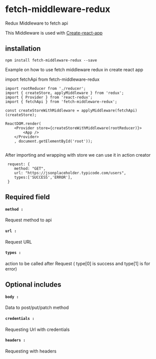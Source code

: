 # fetch-middleware-redux
Redux Middleware to fetch api

This Middleware is used with [Create-react-app](https://github.com/facebookincubator/create-react-app)

## installation
   ```
   npm install fetch-middleware-redux --save
   ```
   
   Example on how to use fetch middleware redux in create react app
   
   import fetchApi from fetch-middleware-redux
   
```
import rootReducer from './reducer';
import { createStore, applyMiddleware } from 'redux';
import { Provider } from 'react-redux';
import { fetchApi } from 'fetch-middleware-redux';

const createStoreWithMiddleware = applyMiddleware(fetchApi)(createStore);

ReactDOM.render(
    <Provider store={createStoreWithMiddleware(rootReducer)}>
        <App />
    </Provider>
    , document.getElementById('root'));
    
```

After importing and wrapping with store we can use it in action creator

```
 request: {
    method: "GET",
    url: "https://jsonplaceholder.typicode.com/users",
    types:['SUCCESS','ERROR'],
 }
```
## Required field
  #### `method :`
  Request method to api
  #### `url :`
  Request URL
  #### `types :`
  action to be called after Request ( type[0] is success and type[1] is for error)
  
## Optional includes
  #### `body :`
  Data to post/put/patch method
  #### `credentials :`
  Requesting Url with credentials
  #### `headers :`
  Requesting with headers
